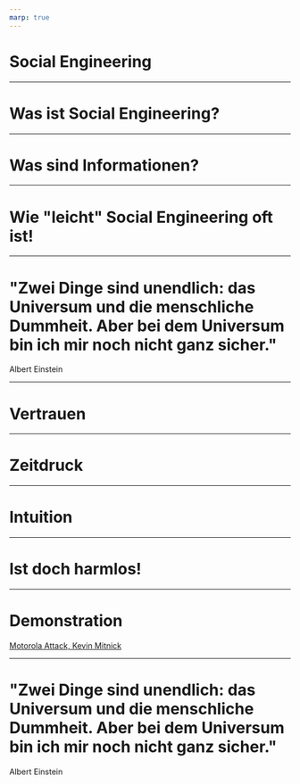 ```yaml
---
marp: true
---
```


# Social Engineering

---

# Was ist Social Engineering?

---

# Was sind Informationen?

---

# Wie "leicht" Social Engineering oft ist!

---

# "Zwei Dinge sind unendlich: das Universum und die menschliche Dummheit. Aber bei dem Universum bin ich mir noch nicht ganz sicher."
Albert Einstein

---

# Vertrauen

---

# Zeitdruck

---

# Intuition

---

# Ist doch harmlos!

--- 

# Demonstration
[Motorola Attack, Kevin Mitnick](https://www.youtube.com/watch?v=UBaVek2oTtc)

---

# "Zwei Dinge sind unendlich: das Universum und die menschliche Dummheit. Aber bei dem Universum bin ich mir noch nicht ganz sicher."
Albert Einstein